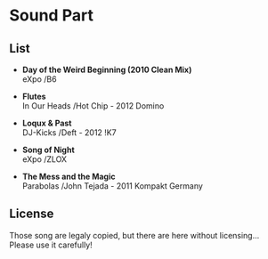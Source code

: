 Sound Part
==========

List
----

* **Day of the Weird Beginning (2010 Clean Mix)**  
  eXpo /B6

* **Flutes**  
  In Our Heads /Hot Chip - 2012 Domino

* **Loqux & Past**  
  DJ-Kicks /Deft - 2012 !K7

* **Song of Night**  
  eXpo /ZLOX

* **The Mess and the Magic**  
  Parabolas /John Tejada - 2011 Kompakt Germany

License
-------
Those song are legaly copied, but there are here without licensing...  
Please use it carefully!
